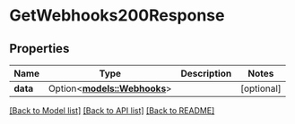 # GetWebhooks200Response

## Properties

Name | Type | Description | Notes
------------ | ------------- | ------------- | -------------
**data** | Option<[**models::Webhooks**](Webhooks.md)> |  | [optional]

[[Back to Model list]](../README.md#documentation-for-models) [[Back to API list]](../README.md#documentation-for-api-endpoints) [[Back to README]](../README.md)



